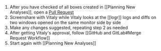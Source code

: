 1. After you have checked of all boxes created in [[Planning New Analyses]], open a [Pull Request](https://docs.github.com/en/pull-requests/collaborating-with-pull-requests/proposing-changes-to-your-work-with-pull-requests/about-pull-requests)
2. Screenshare with Vitaly while Vitaly looks at the [[logr]] logs and diffs on two windows opened on the same monitor side by side
3. Make any changes suggested, repeating step 2 as needed
4. After getting Vitaly's approval, follow [[GitHub and GitLab#Merge Request Workflow]]
5. Start again with [[Planning New Analyses]]